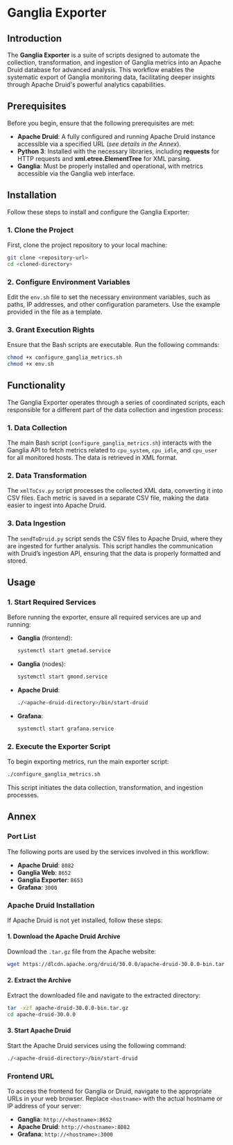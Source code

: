 # Ganglia Exporter

## Introduction

The **Ganglia Exporter** is a suite of scripts designed to automate the collection, transformation, and ingestion of Ganglia metrics into an Apache Druid database for advanced analysis. This workflow enables the systematic export of Ganglia monitoring data, facilitating deeper insights through Apache Druid's powerful analytics capabilities.

## Prerequisites

Before you begin, ensure that the following prerequisites are met:

- **Apache Druid**: A fully configured and running Apache Druid instance accessible via a specified URL (*see details in the Annex*).
- **Python 3**: Installed with the necessary libraries, including **requests** for HTTP requests and **xml.etree.ElementTree** for XML parsing.
- **Ganglia**: Must be properly installed and operational, with metrics accessible via the Ganglia web interface.

## Installation

Follow these steps to install and configure the Ganglia Exporter:

### 1. Clone the Project

First, clone the project repository to your local machine:

```bash
git clone <repository-url>
cd <cloned-directory>
```

### 2. Configure Environment Variables

Edit the `env.sh` file to set the necessary environment variables, such as paths, IP addresses, and other configuration parameters. Use the example provided in the file as a template.

### 3. Grant Execution Rights

Ensure that the Bash scripts are executable. Run the following commands:

```bash
chmod +x configure_ganglia_metrics.sh
chmod +x env.sh
```

## Functionality

The Ganglia Exporter operates through a series of coordinated scripts, each responsible for a different part of the data collection and ingestion process:

### 1. Data Collection

The main Bash script (`configure_ganglia_metrics.sh`) interacts with the Ganglia API to fetch metrics related to `cpu_system`, `cpu_idle`, and `cpu_user` for all monitored hosts. The data is retrieved in XML format.

### 2. Data Transformation

The `xmlToCsv.py` script processes the collected XML data, converting it into CSV files. Each metric is saved in a separate CSV file, making the data easier to ingest into Apache Druid.

### 3. Data Ingestion

The `sendToDruid.py` script sends the CSV files to Apache Druid, where they are ingested for further analysis. This script handles the communication with Druid’s ingestion API, ensuring that the data is properly formatted and stored.

## Usage

### 1. Start Required Services

Before running the exporter, ensure all required services are up and running:

- **Ganglia** (frontend):
  
  ```bash
  systemctl start gmetad.service
  ```

- **Ganglia** (nodes):
  
  ```bash
  systemctl start gmond.service
  ```

- **Apache Druid**:
  
  ```bash
  ./<apache-druid-directory>/bin/start-druid
  ```

- **Grafana**:
  
  ```bash
  systemctl start grafana.service
  ```

### 2. Execute the Exporter Script

To begin exporting metrics, run the main exporter script:

```bash
./configure_ganglia_metrics.sh
```

This script initiates the data collection, transformation, and ingestion processes.

## Annex

### Port List

The following ports are used by the services involved in this workflow:

- **Apache Druid**: `8082`
- **Ganglia Web**: `8652`
- **Ganglia Exporter**: `8653`
- **Grafana**: `3000`

### Apache Druid Installation

If Apache Druid is not yet installed, follow these steps:

#### 1. Download the Apache Druid Archive

Download the `.tar.gz` file from the Apache website:

```bash
wget https://dlcdn.apache.org/druid/30.0.0/apache-druid-30.0.0-bin.tar.gz
```

#### 2. Extract the Archive

Extract the downloaded file and navigate to the extracted directory:

```bash
tar -xzf apache-druid-30.0.0-bin.tar.gz
cd apache-druid-30.0.0
```

#### 3. Start Apache Druid

Start the Apache Druid services using the following command:

```bash
./<apache-druid-directory>/bin/start-druid
```

### Frontend URL

To access the frontend for Ganglia or Druid, navigate to the appropriate URLs in your web browser. Replace `<hostname>` with the actual hostname or IP address of your server:

- **Ganglia**: `http://<hostname>:8652`
- **Apache Druid**: `http://<hostname>:8082`
- **Grafana**: `http://<hostname>:3000`
